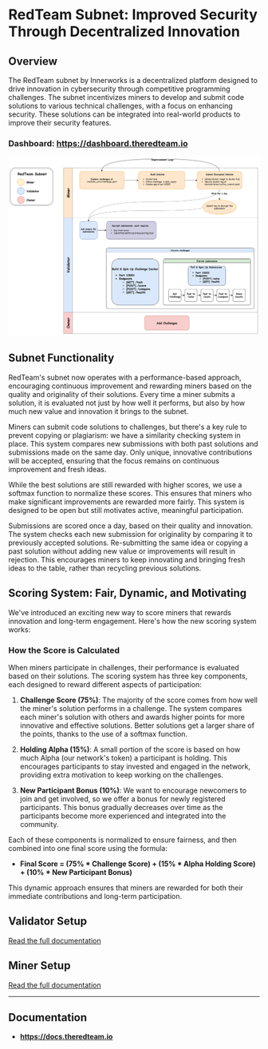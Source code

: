 # RedTeam Subnet: Improved Security Through Decentralized Innovation

## Overview

The RedTeam subnet by Innerworks is a decentralized platform designed to drive innovation in cybersecurity through competitive programming challenges. The subnet incentivizes miners to develop and submit code solutions to various technical challenges, with a focus on enhancing security. These solutions can be integrated into real-world products to improve their security features.

### Dashboard: <https://dashboard.theredteam.io>

![Overview](./docs/assets/images/diagrams/overview.svg)

## Subnet Functionality

RedTeam's subnet now operates with a performance-based approach, encouraging continuous improvement and rewarding miners based on the quality and originality of their solutions. Every time a miner submits a solution, it is evaluated not just by how well it performs, but also by how much new value and innovation it brings to the subnet.

Miners can submit code solutions to challenges, but there's a key rule to prevent copying or plagiarism: we have a similarity checking system in place. This system compares new submissions with both past solutions and submissions made on the same day. Only unique, innovative contributions will be accepted, ensuring that the focus remains on continuous improvement and fresh ideas.

While the best solutions are still rewarded with higher scores, we use a softmax function to normalize these scores. This ensures that miners who make significant improvements are rewarded more fairly. This system is designed to be open but still motivates active, meaningful participation.

Submissions are scored once a day, based on their quality and innovation. The system checks each new submission for originality by comparing it to previously accepted solutions. Re-submitting the same idea or copying a past solution without adding new value or improvements will result in rejection. This encourages miners to keep innovating and bringing fresh ideas to the table, rather than recycling previous solutions.

## Scoring System: Fair, Dynamic, and Motivating

We've introduced an exciting new way to score miners that rewards innovation and long-term engagement. Here's how the new scoring system works:

### How the Score is Calculated

When miners participate in challenges, their performance is evaluated based on their solutions. The scoring system has three key components, each designed to reward different aspects of participation:

1. **Challenge Score (75%)**: The majority of the score comes from how well the miner's solution performs in a challenge. The system compares each miner's solution with others and awards higher points for more innovative and effective solutions. Better solutions get a larger share of the points, thanks to the use of a softmax function.

2. **Holding Alpha (15%)**: A small portion of the score is based on how much Alpha (our network's token) a participant is holding. This encourages participants to stay invested and engaged in the network, providing extra motivation to keep working on the challenges.

3. **New Participant Bonus (10%)**: We want to encourage newcomers to join and get involved, so we offer a bonus for newly registered participants. This bonus gradually decreases over time as the participants become more experienced and integrated into the community.

Each of these components is normalized to ensure fairness, and then combined into one final score using the formula:

- **Final Score = (75% * Challenge Score) + (15% * Alpha Holding Score) + (10% * New Participant Bonus)**

This dynamic approach ensures that miners are rewarded for both their immediate contributions and long-term participation.

## Validator Setup

[Read the full documentation](./docs/1.validator.md)

## Miner Setup

[Read the full documentation](./docs/2.miner.md)

---

## Documentation

- **<https://docs.theredteam.io>**
